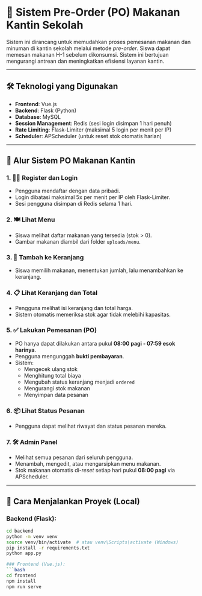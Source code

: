 # 🥗 Sistem Pre-Order (PO) Makanan Kantin Sekolah

Sistem ini dirancang untuk memudahkan proses pemesanan makanan dan minuman di kantin sekolah melalui metode *pre-order*. Siswa dapat memesan makanan H-1 sebelum dikonsumsi. Sistem ini bertujuan mengurangi antrean dan meningkatkan efisiensi layanan kantin.

---

## 🛠️ Teknologi yang Digunakan

- **Frontend**: Vue.js  
- **Backend**: Flask (Python)  
- **Database**: MySQL  
- **Session Management**: Redis (sesi login disimpan 1 hari penuh)  
- **Rate Limiting**: Flask-Limiter (maksimal 5 login per menit per IP)  
- **Scheduler**: APScheduler (untuk reset stok otomatis harian)

---

## 🔄 Alur Sistem PO Makanan Kantin

### 1. 🧑‍💻 Register dan Login
- Pengguna mendaftar dengan data pribadi.
- Login dibatasi maksimal 5x per menit per IP oleh Flask-Limiter.
- Sesi pengguna disimpan di Redis selama 1 hari.

### 2. 🍽️ Lihat Menu
- Siswa melihat daftar makanan yang tersedia (stok > 0).
- Gambar makanan diambil dari folder `uploads/menu`.

### 3. 🛒 Tambah ke Keranjang
- Siswa memilih makanan, menentukan jumlah, lalu menambahkan ke keranjang.

### 4. 📋 Lihat Keranjang dan Total
- Pengguna melihat isi keranjang dan total harga.
- Sistem otomatis memeriksa stok agar tidak melebihi kapasitas.

### 5. ✅ Lakukan Pemesanan (PO)
- PO hanya dapat dilakukan antara pukul **08:00 pagi - 07:59 esok harinya**.
- Pengguna mengunggah **bukti pembayaran**.
- Sistem:
  - Mengecek ulang stok
  - Menghitung total biaya
  - Mengubah status keranjang menjadi `ordered`
  - Mengurangi stok makanan
  - Menyimpan data pesanan

### 6. 📦 Lihat Status Pesanan
- Pengguna dapat melihat riwayat dan status pesanan mereka.

### 7. 🛠️ Admin Panel
- Melihat semua pesanan dari seluruh pengguna.
- Menambah, mengedit, atau mengarsipkan menu makanan.
- Stok makanan otomatis di-*reset* setiap hari pukul **08:00 pagi** via APScheduler.

---

## 🚀 Cara Menjalankan Proyek (Local)

### Backend (Flask):
```bash
cd backend
python -m venv venv
source venv/bin/activate  # atau venv\Scripts\activate (Windows)
pip install -r requirements.txt
python app.py

### Frontend (Vue.js):
```bash
cd frontend
npm install
npm run serve
